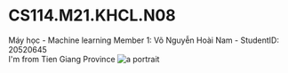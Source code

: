 # CS114.M21.KHCL.N08
Máy học - Machine learning
Member 1: Võ Nguyễn Hoài Nam - StudentID: 20520645  
I'm from Tien Giang Province
![a portrait](https://user-images.githubusercontent.com/81870096/162102575-f9d58d59-118c-4251-97f4-12ba4064f04b.jpg)
